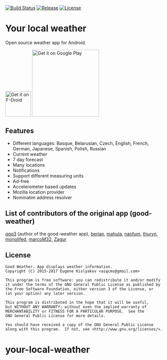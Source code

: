 [![Build Status](https://travis-ci.org/thuryn/your-local-weather.svg?branch=master)](https://travis-ci.org/thuryn/your-local-weather)
[![Release](https://img.shields.io/github/release/thuryn/your-local-weather.svg)](https://github.com/thuryn/your-local-weather/releases)
[![License](https://img.shields.io/badge/license-GNU_GPLv3-orange.svg)](https://raw.githubusercontent.com/thuryn/your-local-weather/HEAD/LICENSE)

# Your local weather
Open source weather app for Android.

[<img src="https://f-droid.org/badge/get-it-on.png" alt="Get it on F-Droid" height="80">](https://f-droid.org/repository/browse/?fdid=org.thosp.yourlocalweather)
[<img src='https://play.google.com/intl/en_us/badges/images/generic/en_badge_web_generic.png' alt='Get it on Google Play' width='210' heigh='80'>](https://play.google.com/store/apps/details?id=org.thosp.yourlocalweather)

## Features
* Different languages: Basque, Belarusian, Czech, English, French, German, Japanese, Spanish, Polish, Russian
* Current weather
* 7 day forecast
* Many locations
* Notifications
* Support different measuring units
* Ad-free
* Accelerometer based updates
* Mozilla location provider
* Nominatim address resolver

## List of contributors of the original app (good-weather)
[qqq3](https://github.com/qqq3) (author of the good-weather app), [berian](https://github.com/beriain), [mahula](https://github.com/mahula), [naofum](https://github.com/naofum), 
[thuryn](https://github.com/thuryn), [monolifed](https://github.com/monolifed), [marcoM32](https://github.com/marcoM32),
[Zagur](https://github.com/Zagur)

## License
```
Good Weather. App displays weather information.
Copyright (C) 2015-2017 Eugene Kislyakov <aiqcms@gmail.com>

This program is free software: you can redistribute it and/or modify
it under the terms of the GNU General Public License as published by
the Free Software Foundation, either version 3 of the License, or
(at your option) any later version.

This program is distributed in the hope that it will be useful,
but WITHOUT ANY WARRANTY; without even the implied warranty of
MERCHANTABILITY or FITNESS FOR A PARTICULAR PURPOSE.  See the
GNU General Public License for more details.

You should have received a copy of the GNU General Public License
along with this program.  If not, see <http://www.gnu.org/licenses/>.
```
# your-local-weather
